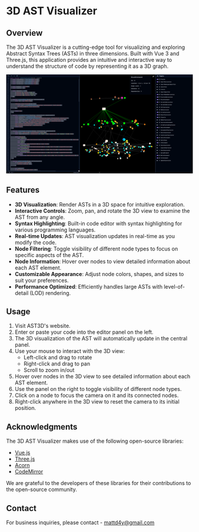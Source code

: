 # 3D AST Visualizer

## Overview

The 3D AST Visualizer is a cutting-edge tool for visualizing and exploring Abstract Syntax Trees (ASTs) in three dimensions. Built with Vue 3 and Three.js, this application provides an intuitive and interactive way to understand the structure of code by representing it as a 3D graph.

![3D AST Visualizer Screenshot](src/assets/AST-3D-Screenshot.png)

## Features

- **3D Visualization**: Render ASTs in a 3D space for intuitive exploration.
- **Interactive Controls**: Zoom, pan, and rotate the 3D view to examine the AST from any angle.
- **Syntax Highlighting**: Built-in code editor with syntax highlighting for various programming languages.
- **Real-time Updates**: AST visualization updates in real-time as you modify the code.
- **Node Filtering**: Toggle visibility of different node types to focus on specific aspects of the AST.
- **Node Information**: Hover over nodes to view detailed information about each AST element.
- **Customizable Appearance**: Adjust node colors, shapes, and sizes to suit your preferences.
- **Performance Optimized**: Efficiently handles large ASTs with level-of-detail (LOD) rendering.



## Usage

1. Visit AST3D's website.
2. Enter or paste your code into the editor panel on the left.
3. The 3D visualization of the AST will automatically update in the central panel.
4. Use your mouse to interact with the 3D view:
    - Left-click and drag to rotate
    - Right-click and drag to pan
    - Scroll to zoom in/out
5. Hover over nodes in the 3D view to see detailed information about each AST element.
6. Use the panel on the right to toggle visibility of different node types.
7. Click on a node to focus the camera on it and its connected nodes.
8. Right-click anywhere in the 3D view to reset the camera to its initial position.

[//]: # (## Support)

[//]: # ()
[//]: # (If you encounter any issues or have questions about using the 3D AST Visualizer, please contact our support team at support@3dastvisualizer.com.)

[//]: # ()
[//]: # (## Pricing)

[//]: # ()
[//]: # (For information about our pricing plans and enterprise solutions, please visit our [pricing page]&#40;https://www.3dastvisualizer.com/pricing&#41;.)

[//]: # ()
[//]: # (## Legal)

[//]: # ()
[//]: # (The 3D AST Visualizer is proprietary software. Unauthorized copying, modification, distribution, or use of this software is strictly prohibited.)

[//]: # ()
[//]: # (## Privacy)

[//]: # ()
[//]: # (We take your privacy seriously. For information about how we collect, use, and protect your data, please read our [Privacy Policy]&#40;https://www.3dastvisualizer.com/privacy&#41;.)

[//]: # ()
[//]: # (## Terms of Service)

[//]: # ()
[//]: # (By using the 3D AST Visualizer, you agree to our [Terms of Service]&#40;https://www.3dastvisualizer.com/terms&#41;.)

## Acknowledgments

The 3D AST Visualizer makes use of the following open-source libraries:

- [Vue.js](https://vuejs.org/)
- [Three.js](https://threejs.org/)
- [Acorn](https://github.com/acornjs/acorn)
- [CodeMirror](https://codemirror.net/)

We are grateful to the developers of these libraries for their contributions to the open-source community.

## Contact

For business inquiries, please contact - mattd4y@gmail.com
